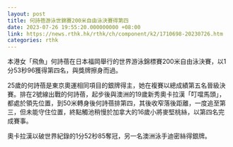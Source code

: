 ```yaml
---
layout: post
title: 何詩蓓游泳世錦賽200米自由泳決賽得第四
date: 2023-07-26 19:55:20.000000000 +08:00
link: https://news.rthk.hk/rthk/ch/component/k2/1710698-20230726.htm
categories: rthk
---
```


本港女「飛魚」何詩蓓在日本福岡舉行的世界游泳錦標賽200米自由泳決賽，以1分53秒96獲得第四名，與獎牌擦身而過。

25歲的何詩蓓是東京奧運相同項目的銀牌得主，她在複賽以總成績第五名晉級決賽。排在2號線出戰的何詩蓓，起步後與澳洲的19歲新秀奧卡拉漢「叮噹馬頭」，都處於領先位置，到50米轉身後何詩蓓排第四，其後收窄落後距離，一度追至第三，但未能守住位置，終點觸池稍慢於加拿大的16歲小將麥堅桃絲，以第四名完成賽事。

奧卡拉漢以破世界紀錄的1分52秒85奪冠，另一名澳洲泳手迪密絲得銀牌。
